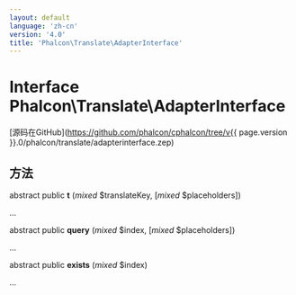 ```yaml
---
layout: default
language: 'zh-cn'
version: '4.0'
title: 'Phalcon\Translate\AdapterInterface'
---
```


# Interface **Phalcon\Translate\AdapterInterface**

[源码在GitHub](https://github.com/phalcon/cphalcon/tree/v{{ page.version }}.0/phalcon/translate/adapterinterface.zep)

## 方法

abstract public **t** (*mixed* $translateKey, [*mixed* $placeholders])

...

abstract public **query** (*mixed* $index, [*mixed* $placeholders])

...

abstract public **exists** (*mixed* $index)

...